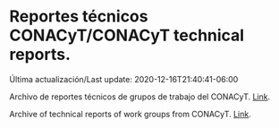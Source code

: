 # Reportes técnicos CONACyT/CONACyT technical reports.

Última actualización/Last update: 2020-12-16T21:40:41-06:00

Archivo de reportes técnicos de grupos de trabajo del CONACyT. [Link](https://coronavirus.conacyt.mx/productos/index.html).

Archive of technical reports of work groups from CONACyT. [Link](https://coronavirus.conacyt.mx/productos/index.html).

